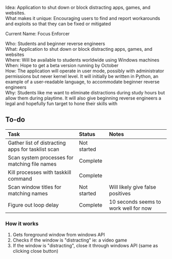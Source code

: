 Idea: Application to shut down or block distracting apps, games, and websites.  
What makes it unique: Encouraging users to find and report workarounds and exploits so that they can be fixed or mitigated

Current Name: Focus Enforcer

Who: Students and beginner reverse engineers  
What: Application to shut down or block distracting apps, games, and websites  
Where: Will be available to students worldwide using Windows machines  
When: Hope to get a beta version running by October  
How: The application will operate in user mode, possibly with administrator permissions but never kernel level. It will initially be written in Python, an example of a user-readable language, to accommodate beginner reverse engineers  
Why: Students like me want to eliminate distractions during study hours but allow them during playtime. It will also give beginning reverse engineers a legal and hopefully fun target to hone their skills with

## To-do

| Task                                              | Status      | Notes                                 |
| :------------------------------------------------ | :---------- | :------------------------------------ |
| Gather list of distracting apps for tasklist scan | Not started |                                       |
| Scan system processes for matching file names     | Complete    |                                       |
| Kill processes with taskkill command              | Complete    |                                       |
| Scan window titles for matching names             | Not started | Will likely give false positives      |
| Figure out loop delay                             | Complete    | 10 seconds seems to work well for now |

### How it works

1. Gets foreground window from windows API
2. Checks if the window is "distracting" ie: a video game
3. If the window is "distracting", close it through windows API (same as clicking close button)

